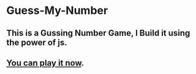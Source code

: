 # Guess-My-Number
## This is a Gussing Number Game, I Build it using the power of js.

## [You can play it now](https://mustafa-moghazy.github.io/Guess-My-Number/).
